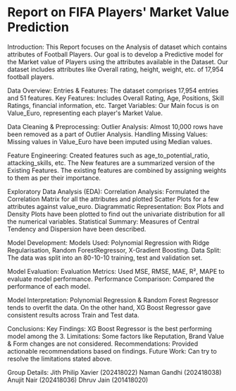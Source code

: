 # Report on FIFA Players' Market Value Prediction

Introduction:
This Report focuses on the Analysis of dataset which contains attributes of Football Players. Our goal is to develop a Predictive model for the Market value of Players using the attributes available in the Dataset. Our dataset includes attributes like Overall rating, height, weight, etc. of 17,954 football players.

Data Overview:
Entries & Features: The dataset comprises 17,954 entries and 51 features.
Key Features: Includes Overall Rating, Age, Positions, Skill Ratings, financial information, etc.
Target Variables: Our Main focus is on Value_Euro, representing each player's Market Value.

Data Cleaning & Preprocessing:
Outlier Analysis: Almost 10,000 rows have been removed as a part of Outlier Analysis.
Handling Missing Values: Missing values in Value_Euro have been imputed using Median values.

Feature Engineering: Created features such as age_to_potential_ratio, attacking_skills, etc.
The New features are a summarized version of the Existing Features. The existing features are combined by assigning weights to them as per their importance.

Exploratory Data Analysis (EDA):
Correlation Analysis: Formulated the Correlation Matrix for all the attributes and plotted Scatter Plots for a few attributes against value_euro.
Diagrammatic Representation: Box Plots and Density Plots have been plotted to find out the univariate distribution for all the numerical variables.
Statistical Summary: Measures of Central Tendency and Dispersion have been described.

Model Development:
Models Used: Polynomial Regression with Ridge Regularisation, Random ForestRegressor, X-Gradient Boosting.
Data Split: The data was split into an 80-10-10 training, test and validation set.

Model Evaluation:
Evaluation Metrics: Used MSE, RMSE, MAE, R², MAPE to evaluate model performance.
Performance Comparison: Compared the performance of each model.

Model Interpretation:
Polynomial Regression & Random Forest Regressor tends to overfit the data. On the other hand, XG Boost Regressor gave consistent results across Train and Test data.

Conclusions:
Key Findings: XG Boost Regressor is the best performing model among the 3.
Limitations: Some factors like Reputation, Brand Value & Form changes are not considered.
Recommendations: Provided actionable recommendations based on findings.
Future Work: Can try to resolve the limitations stated above.

Group Details:
Jith Philip Xavier (202418022)
Naman Gandhi (202418038)
Anujit Nair (202418036)
Dhruv Jain (201418020)
